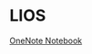 # LIOS

[OneNote Notebook](https://onedrive.live.com/redir?resid=1AE285EA55A3A0A3%2113323&page=Edit&wd=target%28LIOS.one%7Cc3764495-cb1e-49a8-b128-2a9262d77a63%2F%29&wdorigin=717)
